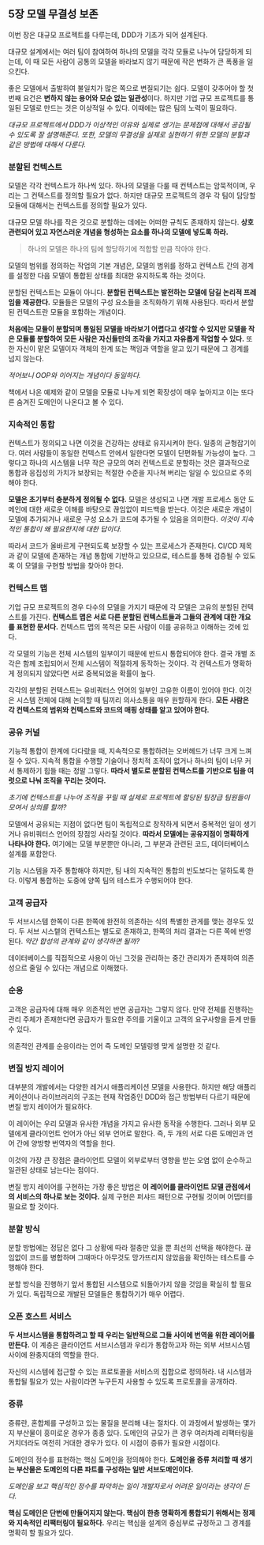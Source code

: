 ## 5장 모델 무결성 보존

이번 장은 대규모 프로젝트를 다루는데, DDD가 기초가 되어 설계된다.

대규모 설계에서는 여러 팀이 참여하여 하나의 모델을 각각 모듈로 나누어 담당하게 되는데, 이 때 모든 사람이 공통의 모델을 바라보지 않기 때문에 작은 변화가 큰 폭풍을 일으킨다.

좋은 모델에서 출발하여 불일치가 많은 쪽으로 변질되기는 쉽다. 모델이 갖추어야 할 첫 번째 요건은 **변하지 않는 용어와 모순 없는 일관성**이다. 하지만 기업 규모 프로젝트를 통일된 모델로 만드는 것은 이상적일 수 있다. 이때에는 많은 팀의 노력이 필요하다.

*대규모 프로젝트에서 DDD가 이상적인 이유와 실제로 생기는 문제점에 대해서 공감될 수 있도록 잘 설명해준다. 또한, 모델의 무결성을 실제로 실현하기 위한 모델의 분할과 같은 방법에 대해서 다룬다.*

### 분할된 컨텍스트

모델은 각각 컨텍스트가 하나씩 있다. 하나의 모델을 다룰 때 컨텍스트는 암묵적이며, 우리는 그 컨텍스트를 정의할 필요가 없다. 하지만 대규모 프로젝트의 경우 각 팀이 담당할 모듈에 대해서는 컨텍스트를 정의할 필요가 있다.

대규모 모델 하나를 작은 것으로 분할하는 데에는 어떠한 규칙도 존재하지 않는다. **상호 관련되어 있고 자연스러운 개념을 형성하는 요소를 하나의 모델에 넣도록 하라.**

> 하나의 모델은 하나의 팀에 할당하기에 적합할 만큼 작아야 한다.

모델의 범위를 정의하는 작업의 기본 개념은, 모델의 범위를 정하고 컨텍스트 간의 경계를 설정한 다음 모델이 통합된 상태를 최대한 유지하도록 하는 것이다.

분할된 컨텍스트는 모듈이 아니다. **분할된 컨텍스트는 발전하는 모델에 담길 논리적 프레임을 제공한다.** 모듈들은 모델의 구성 요소들을 조직화하기 위해 사용된다. 따라서 분할된 컨텍스트란 모듈을 포함하는 개념이다.

**처음에는 모듈이 분할되며 통일된 모델을 바라보기 어렵다고 생각할 수 있지만 모델을 작은 모듈롤 분할하여 모든 사람은 자신들만의 조각을 가지고 자유롭게 작업할 수 있다.** 또한 자신이 맡은 모델이자 객체의 한계 또는 책임과 역할을 알고 있기 때문에 그 경계를 넘지 않는다.

*적어보니 OOP와 이어지는 개념이다 동일하다.*

책에서 나온 예제와 같이 모델을 모듈로 나누게 되면 확장성이 매우 높아지고 이는 또다른 숨겨진 도메인이 나온다고 볼 수 있다.

### 지속적인 통합

컨텍스트가 정의되고 나면 이것을 건강하는 상태로 유지시켜야 한다. 일종의 균형잡기이다. 여러 사람들이 동일한 컨텍스트 안에서 일한다면 모델이 단편화될 가능성이 높다. 그렇다고 하나의 시스템을 너무 작은 규모의 여러 컨텍스트로 분할하는 것은 결과적으로 통합과 응집성의 가치가 보장되는 적절한 수준을 지나쳐 버리는 일일 수 있으므로 주의해야 한다.

**모델은 초기부터 충분하게 정의될 수 없다.** 모델은 생성되고 나면 개발 프로세스 동안 도메인에 대한 새로운 이해를 바탕으로 끊임없이 피드백을 받는다. 이것은 새로운 개념이 모델에 추가되거나 새로운 구성 요소가 코드에 추가될 수 있음을 의미한다. *이것이 지속적인 통합이 왜 필요한지에 대한 답이다.*

따라서 코드가 올바르게 구현되도록 보장할 수 있는 프로세스가 존재한다. CI/CD 제목과 같이 모델에 존재하는 개념 통합에 기반하고 있으므로, 테스트를 통해 검증될 수 있도록 이 모델을 구현할 방법을 찾아야 한다.

### 컨텍스트 맵

기업 규모 프로젝트의 경우 다수의 모델을 가지기 때문에 각 모델은 고유의 분할된 컨텍스트를 가진다. **컨텍스트 맵은 서로 다른 분할된 컨텍스트들과 그들의 관계에 대한 개요를 표현한 문서다.** 컨텍스트 맵의 목적은 모든 사람이 이를 공유하고 이해하는 것에 있다.

각 모델의 기능은 전체 시스템의 일부이기 때문에 반드시 통합되어야 한다. 결국 개별 조각은 함께 조립되어서 전체 시스템이 적절하게 동작하는 것이다. 각 컨텍스트가 명확하게 정의되지 않았다면 서로 중복되었을 확률이 높다.

각각의 분할된 컨텍스트는 유비쿼터스 언어의 일부인 고유한 이름이 있어야 한다. 이것은 시스템 전체에 대해 논의할 때 팀끼리 의사소통을 매우 원할하게 한다. **모든 사람은 각 컨텍스트의 범위와 컨텍스트와 코드의 매핑 상태를 알고 있어야 한다.**

### 공유 커널

기능적 통합이 한계에 다다랐을 때, 지속적으로 통합하려는 오버헤드가 너무 크게 느껴질 수 있다. 지속적 통합을 수행할 기술이나 정치적 조직이 없거나 하나의 팀이 너무 커서 통제하기 힘들 때는 정말 그렇다. **따라서 별도로 분할된 컨텍스트를 기반으로 팀을 여럿으로 나눠 조직을 꾸리는 것이다.**

*초기에 컨텍스트를 나누어 조직을 꾸릴 때 실제로 프로젝트에 할당된 팀장급 팀원들이 모여서 상의를 할까?*

모델에서 공유되는 지점이 없다면 팀이 독립적으로 창작하게 되면서 중복적인 일이 생기거나 유비쿼터스 언어의 장점잉 사라질 것이다. **따라서 모델에는 공유지점이 명확하게 나타나야 한다.** 여기에는 모델 부분뿐만 아니라, 그 부분과 관련된 코드, 데이터베이스 설계를 포함한다.

기능 시스템을 자주 통합해야 하지만, 팀 내의 지속적인 통합의 빈도보다는 덜하도록 한다. 이렇게 통합하는 도중에 양쪽 팀의 테스트가 수행되어야 한다.

### 고객 공급자

두 서브시스템 한쪽이 다른 한쪽에 완전히 의존하는 식의 특별한 관게를 맺는 경우도 있다. 두 서브 시스텥의 컨텍스트는 별도로 존재하고, 한쪽의 처리 결과는 다른 쪽에 반영된다. *약간 합성의 관계와 같이 생각하면 될까?*

데이터베이스를 직접적으로 사용이 아닌 그것을 관리하는 중간 관리자가 존재하여 의존성으르 줄일 수 있다는 개념으로 이해했다.

### 순응

고객은 공급자에 대해 매우 의존적인 반면 공급자는 그렇지 않다. 만약 전체를 진행하는 관리 주체가 존재한다면 공급자가 필요한 주의를 기울이고 고객의 요구사항을 듣게 만들 수 있다.

의존적인 관계를 순응이라는 언어 즉 도메인 모델링엥 맞게 설명한 것 같다.

### 변질 방지 레이어

대부분의 개발에서는 다양한 레거시 애플리케이션 모델을 사용한다. 하지만 해당 애플리케이션이나 라이브러리의 구조는 현재 작업중인 DDD와 접근 방법부터 다르기 때문에 변질 방지 레이어가 필요하다.

이 레이어는 우리 모델과 유사한 개념을 가지고 유사한 동작을 수행한다. 그러나 외부 모델에게 클라이언트 언어가 아닌 외부 언어로 말한다. 즉, 두 개의 서로 다른 도메인과 언어 간에 양방향 번역자의 역할을 한다.

이것의 가장 큰 장점은 클라이언트 모델이 외부로부터 영향을 받는 오염 없이 순수하고 일관된 상태로 남는다는 점이다.

변질 방지 레이어를 구현하는 가장 좋은 방법은 **이 레이어를 클라이언트 모델 관점에서의 서비스의 하나로 보는 것이다.** 실제 구현은 퍼샤드 패턴으로 구현될 것이며 어뎁터를 필요로 할 것이다.

### 분할 방식

분할 방법에는 정답은 없다 그 상황에 따라 절충만 있을 뿐 최선의 선택을 해야한다. 끊임없이 코드를 병합하며 그때마다 아무것도 망가뜨리지 않았음을 확인하는 테스트를 수행해야 한다.

분할 방식을 진행하기 앞서 통합된 시스템으로 되돌아가지 않을 것임을 확실히 할 필요가 있다. 독립적으로 개발된 모델들은 통합하기가 매우 어렵다.

### 오픈 호스트 서비스

**두 서브시스템을 통합하려고 할 때 우리는 일반적으로 그들 사이에 번역을 위한 레이어를 만든다.** 이 계층은 클라이언트 서브시스템과 우리가 통합하고자 하는 외부 서브시스템 사이에 완충지대의 역할을 한다.

자신의 시스템에 접근할 수 있는 프로토콜을 서비스의 집합으로 정의하라. 내 시스템과 통합될 필요가 있는 사람이라면 누구든지 사용할 수 있도록 프로토콜을 공개하라.

### 증류

증류란, 혼합체를 구성하고 있는 물질을 분리해 내는 절차다. 이 과정에서 발생하는 몇가지 부산물이 흥미로운 경우가 종종 있다. 도메인의 규모가 큰 경우 여러차례 리팩터링을 거치더라도 여전히 거대한 경우가 있다. 이 시점이 증류가 필요한 시점이다.

도메인의 정수를 표현하는 핵심 도메인을 정의해야 한다. **도메인을 증류 처리할 때 생기는 부산물은 도메인의 다른 파트를 구성하는 일반 서브도메인이다.**

*도메인을 보고 핵심적인 정수를 파악하는 일이 개발자로서 어려운 일이라는 생각이 든다.*

**핵심 도메인은 단번에 만들어지지 않는다. 핵심이 한층 명확하게 통합되기 위해서는 정제와 지속적인 리팩터링이 필요하다.** 우리는 핵심을 설계의 중심부로 규정하고 그 경계를 명확히 할 필요가 있다.
